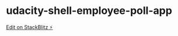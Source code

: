 # udacity-shell-employee-poll-app

[Edit on StackBlitz ⚡️](https://stackblitz.com/edit/udacity-shell-employee-poll-app)